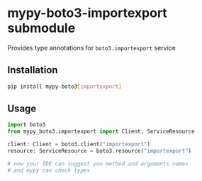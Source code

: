 # mypy-boto3-importexport submodule

Provides type annotations for `boto3.importexport` service

## Installation

```bash
pip install mypy-boto3[importexport]
```

## Usage

```python
import boto3
from mypy_boto3.importexport import Client, ServiceResource

client: Client = boto3.client("importexport")
resource: ServiceResource = boto3.resource("importexport")

# now your IDE can suggest you method and arguments names
# and mypy can check types
```

